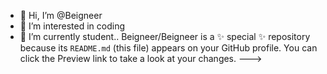 - 👋 Hi, I’m @Beigneer
- 👀 I’m interested in coding
- 🌱 I’m currently student..
Beigneer/Beigneer is a ✨ special ✨ repository because its `README.md` (this file) appears on your GitHub profile.
You can click the Preview link to take a look at your changes.
--->
